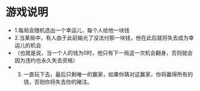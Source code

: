 # 游戏说明

* 1.每局会随机选出一个幸运儿，每个人给他一块钱
* 2.当某局中，有人由于此前输光了没法付那一块钱，他在此后就将失去成为幸运儿的机会
*  （也就是说，当一个人的钱为0时，他只有下一局这一次机会翻身，否则就会因为违约也永久失去资格）
* 3. 一直玩下去，最后只剩唯一的赢家，如果你猜对这赢家，你将赢得所有的钱，否则你将失去你的赌注。
